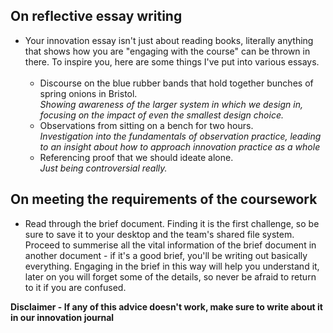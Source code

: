 ## On reflective essay writing

* Your innovation essay isn't just about reading books, literally anything that shows how you are "engaging with the course" can be thrown in there. To inspire you, here are some things I've put into various essays. <br><br>
  - Discourse on the blue rubber bands that hold together bunches of spring onions in Bristol.<br>
  *Showing awareness of the larger system in which we design in, focusing on the impact of even the smallest design choice.*
  - Observations from sitting on a bench for two hours.<br>
  *Investigation into the fundamentals of observation practice, leading to an insight about how to approach innovation practice as a whole*
  - Referencing proof that we should ideate alone.<br>
  *Just being controversial really.*

## On meeting the requirements of the coursework

* Read through the brief document. Finding it is the first challenge, so be sure to save it to your desktop and the team's shared file system. Proceed to summerise all the vital information of the brief document in another document - if it's a good brief, you'll be writing out basically everything. Engaging in the brief in this way will help you understand it, later on you will forget some of the details, so never be afraid to return to it if you are confused.

**Disclaimer - If any of this advice doesn't work, make sure to write about it in our innovation journal**
